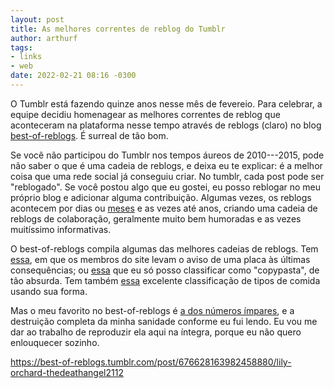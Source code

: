 ```yaml
---
layout: post
title: As melhores correntes de reblog do Tumblr
author: arthurf
tags:
- links
- web
date: 2022-02-21 08:16 -0300
---
```

O Tumblr está fazendo quinze anos nesse mês de fevereio. Para celebrar, a equipe decidiu homenagear as melhores correntes de reblog que aconteceram na plataforma nesse tempo através de reblogs (claro) no blog [best-of-reblogs](https://best-of-reblogs.tumblr.com/). É surreal de tão bom.

Se você não participou do Tumblr nos tempos áureos de 2010---2015, pode não saber o que é uma cadeia de reblogs, e deixa eu te explicar: é a melhor coisa que uma rede social já conseguiu criar. No tumblr, cada post pode ser "reblogado". Se você postou algo que eu gostei, eu posso reblogar no meu próprio blog e adicionar alguma contribuição. Algumas vezes, os reblogs acontecem por dias ou [meses](https://best-of-reblogs.tumblr.com/post/676737691917877248/miles-superus-117-animentality) e as vezes até anos, criando uma cadeia de reblogs de colaboração, geralmente muito bem humoradas e as vezes muitíssimo informativas.

O best-of-reblogs compila algumas das melhores cadeias de reblogs. Tem [essa](https://best-of-reblogs.tumblr.com/post/676718723762192384/vegetapsycho-coldswarkids), em que os membros do site levam o aviso de uma placa às últimas consequências; ou [essa](https://best-of-reblogs.tumblr.com/post/676665943286480896/theinfiknight-memeseverdie-bidfox) que eu só posso classificar como "copypasta", de tão absurda. Tem também [essa](https://best-of-reblogs.tumblr.com/post/676465863169376256/goldredblueblackwhite-asharomi) excelente classificação de tipos de comida usando sua forma.

Mas o meu favorito no best-of-reblogs é [a dos números ímpares](https://best-of-reblogs.tumblr.com/post/676628163982458880/lily-orchard-thedeathangel2112), e a destruição completa da minha sanidade conforme eu fui lendo. Eu vou me dar ao trabalho de reproduzir ela aqui na íntegra, porque eu não quero enlouquecer sozinho.

 <div class="tumblr-post" data-href="https://embed.tumblr.com/embed/post/TUOlFM22AQSq2YCwVG6vfg/676628163982458880" data-did="980257cc4e55103dea2ca8787fe51f2bd9c6cfe0" data-language="pt_BR"><a href="https://best-of-reblogs.tumblr.com/post/676628163982458880/lily-orchard-thedeathangel2112">https://best-of-reblogs.tumblr.com/post/676628163982458880/lily-orchard-thedeathangel2112</a></div>  <script async src="https://assets.tumblr.com/post.js"></script>
